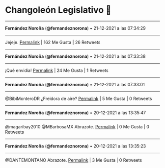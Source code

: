 # Changoleón Legislativo 🙈
*****
**Fernández Noroña** (**@fernandeznorona**) • 21-12-2021 a las 07:34:29
*****
Jejeje.
[Permalink](https://twitter.com/fernandeznorona/status/1473315945858965506) | 162 Me Gusta | 26 Retweets
*****
**Fernández Noroña** (**@fernandeznorona**) • 21-12-2021 a las 07:33:38
*****
¡Qué envidia!
[Permalink](https://twitter.com/fernandeznorona/status/1473315732184313876) | 24 Me Gusta | 1 Retweets
*****
**Fernández Noroña** (**@fernandeznorona**) • 21-12-2021 a las 07:33:01
*****
@BibiMonteroDR ¿Freidora de aire?
[Permalink](https://twitter.com/fernandeznorona/status/1473315579339624449) | 5 Me Gusta | 0 Retweets
*****
**Fernández Noroña** (**@fernandeznorona**) • 20-12-2021 a las 13:35:47
*****
@magaribay2010 @MBarbosaMX Abrazote.
[Permalink](https://twitter.com/fernandeznorona/status/1473044484724342792) | 0 Me Gusta | 0 Retweets
*****
**Fernández Noroña** (**@fernandeznorona**) • 20-12-2021 a las 13:35:23
*****
@DANTEMONTANO Abrazote.
[Permalink](https://twitter.com/fernandeznorona/status/1473044383008186373) | 3 Me Gusta | 0 Retweets